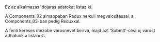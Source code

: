 Ez az alkalmazas idojaras adatokat listaz ki.

A Components_02 almappaban Redux nelkuli megvalositassal, a Components_03-ban pedig Reduxxal.

A fenti kereses mezobe varosnevet beirva, majd azt 'Submit'-olva uj varost adhatunk a listahoz.





